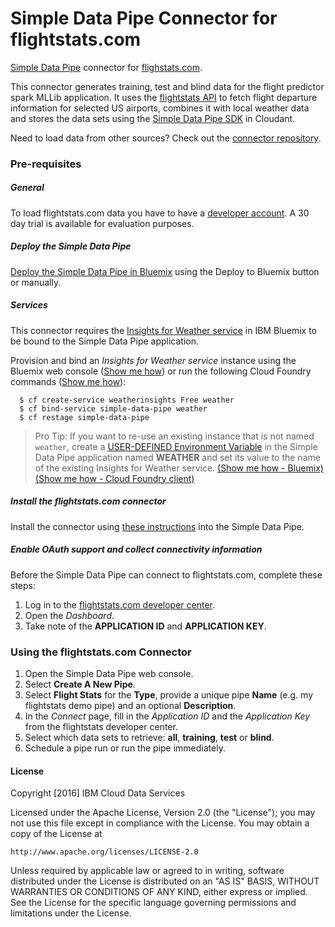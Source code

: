 # Simple Data Pipe Connector for flightstats.com

[Simple Data Pipe](https://developer.ibm.com/clouddataservices/simple-data-pipe/) connector for [flighstats.com](http://www.flightstats.com/). 

This connector generates training, test and blind data for the flight predictor spark MLLib application. It uses the [flightstats API](https://developer.flightstats.com/api-docs/) to fetch flight departure information for selected US airports, combines it with local weather data and stores the data sets using the [Simple Data Pipe SDK](https://github.com/ibm-cds-labs/simple-data-pipe-sdk) in Cloudant. 

Need to load data from other sources? Check out the [connector repository](https://developer.ibm.com/clouddataservices/simple-data-pipe-connectors/).

### Pre-requisites

##### General 

To load flightstats.com data you have to have a <a href="https://developer.flightstats.com/">developer account</a>. A 30 day trial is available for evaluation purposes.

##### Deploy the Simple Data Pipe

  [Deploy the Simple Data Pipe in Bluemix](https://github.com/ibm-cds-labs/simple-data-pipe) using the Deploy to Bluemix button or manually.

##### Services

This connector requires the [Insights for Weather service](https://console.ng.bluemix.net/catalog/services/insights-for-weather/) in IBM Bluemix to be bound to the Simple Data Pipe application. 

Provision and bind an _Insights for Weather service_ instance using the Bluemix web console ([Show me how](https://github.com/ibm-cds-labs/simple-data-pipe/wiki/How-do-I-provision-and-bind-a-service-instance-in-Bluemix-using-the-Bluemix-web-console)) or run the following Cloud Foundry commands ([Show me how](https://github.com/ibm-cds-labs/simple-data-pipe/wiki/How-do-I-provision-and-bind-a-service-instance-in-Bluemix-using-the-Cloud-Foundry-command-line-client)):

````
  $ cf create-service weatherinsights Free weather
  $ cf bind-service simple-data-pipe weather
  $ cf restage simple-data-pipe
````

> Pro Tip: If you want to re-use an existing instance that is not named `weather`, create a [USER-DEFINED Environment Variable](https://www.ng.bluemix.net/docs/manageapps/depapps.html#ud_env) in the Simple Data Pipe application named __WEATHER__ and set its value to the name of the existing Insights for Weather service. [(Show me how - Bluemix)](https://github.com/ibm-cds-labs/simple-data-pipe/wiki/How-do-I-create-a-user-defined-environment-variable-in-Bluemix-using-the-Bluemix-web-console)
[(Show me how - Cloud Foundry client)](https://github.com/ibm-cds-labs/simple-data-pipe/wiki/How-Do-I--create-a-user-defined-environment-variable-in-Bluemix-using-the-Cloud-Foundry-command-line-client)


##### Install the flightstats.com connector

Install the connector using [these instructions](https://github.com/ibm-cds-labs/pipes/wiki/Installing-a-Simple-Data-Pipe-Connector) into the Simple Data Pipe. 

##### Enable OAuth support and collect connectivity information

Before the Simple Data Pipe can connect to flightstats.com, complete these steps:

1. Log in to the [flightstats.com developer center](https://developer.flightstats.com).
2. Open the  _Dashboard_. 
3. Take note of the __APPLICATION ID__ and __APPLICATION KEY__.

### Using the flightstats.com Connector 

1. Open the Simple Data Pipe web console.
2. Select __Create A New Pipe__.
3. Select __Flight Stats__ for the __Type__, provide a unique pipe __Name__ (e.g. my flightstats demo pipe) and an optional __Description__.
4. In the _Connect_ page, fill in the _Application ID_ and the _Application Key_ from the flightstats developer center.
5. Select which data sets to retrieve: __all__, __training__, __test__ or __blind__. 
6. Schedule a pipe run or run the pipe immediately.

#### License 

Copyright [2016] IBM Cloud Data Services

Licensed under the Apache License, Version 2.0 (the "License");
you may not use this file except in compliance with the License.
You may obtain a copy of the License at

    http://www.apache.org/licenses/LICENSE-2.0

Unless required by applicable law or agreed to in writing, software
distributed under the License is distributed on an "AS IS" BASIS,
WITHOUT WARRANTIES OR CONDITIONS OF ANY KIND, either express or implied.
See the License for the specific language governing permissions and
limitations under the License.
